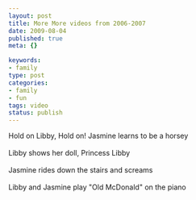 ```yaml
--- 
layout: post
title: More More videos from 2006-2007
date: 2009-08-04
published: true
meta: {}

keywords: 
- family
type: post
categories: 
- family
- fun
tags: video
status: publish
---
```

Hold on Libby, Hold on!  Jasmine learns to be a horsey<br /><br />Libby shows her doll, Princess Libby<br /><br />Jasmine rides down the stairs and screams<br /><br />Libby and Jasmine play "Old McDonald" on the piano<br /><br />
